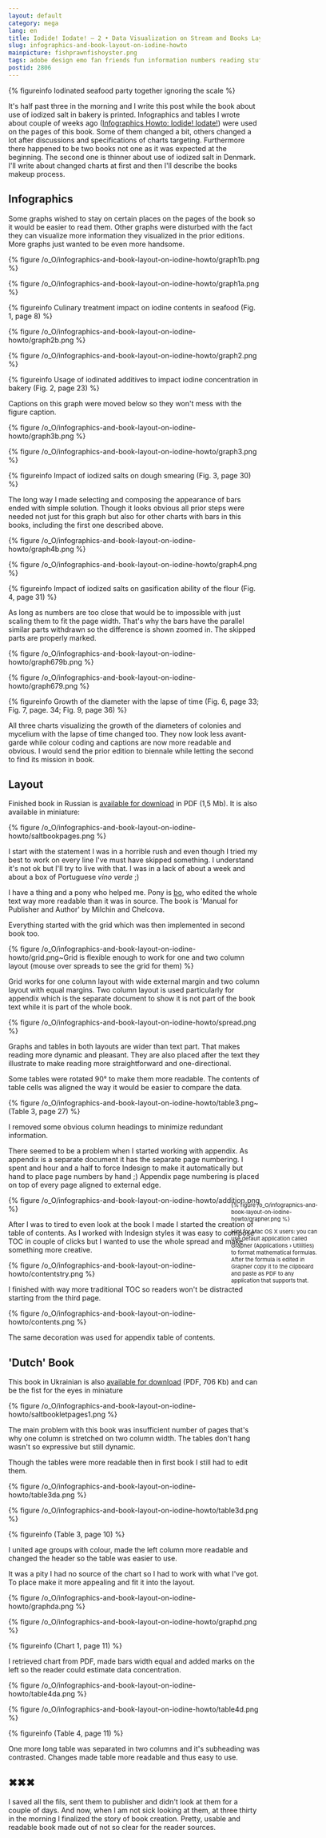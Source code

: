 ```yaml
---
layout: default
category: mega
lang: en
title: Iodide! Iodate! — 2 • Data Visualization on Stream and Books Layout Eplained
slug: infographics-and-book-layout-on-iodine-howto
mainpicture: fishprawnfishoyster.png
tags: adobe design emo fan friends fun information numbers reading stuff unicef 
postid: 2806
---
```




{% figureinfo Iodinated seafood party together ignoring the scale %}


It's half past three in the morning and I write this post while the book about use of iodized salt in bakery is printed. Infographics and tables I wrote about couple of weeks ago  (<a href="/mega/2011/infographics-on-iodine-howto/">Infographics Howto: Iodide! Iodate!</a>) were used on the pages of this book. Some of them changed a bit, others changed a lot after discussions and specifications of charts targeting. Furthermore there happened to be two books not one as it was expected at the beginning. The second one is thinner about use of iodized salt in Denmark. I'll write about changed charts at first and then I'll describe the books makeup process.<!--more-->


## Infographics

Some graphs wished to stay on certain places on the pages of the book so it would be easier to read them. Other graphs were disturbed with the fact they can visualize more information they visualized in the prior editions. More graphs just wanted to be even more handsome.
<div class="showhide buttonsetena showhide-new">
<div class="visible">

{% figure /o_O/infographics-and-book-layout-on-iodine-howto/graph1b.png %}

</div>
<div class="hidden">

{% figure /o_O/infographics-and-book-layout-on-iodine-howto/graph1a.png %}

</div>
</div>


{% figureinfo Culinary treatment impact on iodine contents in seafood (Fig. 1, page 8) %}



<div class="showhide buttonsetena showhide-new">
<div class="visible">

{% figure /o_O/infographics-and-book-layout-on-iodine-howto/graph2b.png %}

</div>
<div class="hidden">

{% figure /o_O/infographics-and-book-layout-on-iodine-howto/graph2.png %}

</div>
</div>


{% figureinfo Usage of iodinated additives to impact iodine concentration in bakery (Fig. 2, page 23) %}


Captions on this graph were moved below so they won't mess with the figure caption.
<div class="showhide buttonsetena showhide-new">
<div class="visible">

{% figure /o_O/infographics-and-book-layout-on-iodine-howto/graph3b.png %}

</div>
<div class="hidden">

{% figure /o_O/infographics-and-book-layout-on-iodine-howto/graph3.png %}

</div>
</div>


{% figureinfo Impact of iodized salts on dough smearing (Fig. 3, page 30) %}


The long way I made selecting and composing the appearance of bars ended with simple solution. Though it looks obvious all prior steps were needed not just for this graph but also for other charts with bars in this books, including the first one described above.
<div class="showhide buttonsetena showhide-new">
<div class="visible">

{% figure /o_O/infographics-and-book-layout-on-iodine-howto/graph4b.png %}

</div>
<div class="hidden">

{% figure /o_O/infographics-and-book-layout-on-iodine-howto/graph4.png %}

</div>
</div>


{% figureinfo Impact of iodized salts on gasification ability of the flour (Fig. 4, page 31) %}


As long as numbers are too close that would be to impossible with just scaling them to fit the page width. That's why the bars have the parallel similar parts withdrawn so the difference is shown zoomed in. The skipped parts are properly marked.
<div class="showhide buttonsetena showhide-new">
<div class="visible">

{% figure /o_O/infographics-and-book-layout-on-iodine-howto/graph679b.png %}

</div>
<div class="hidden">

{% figure /o_O/infographics-and-book-layout-on-iodine-howto/graph679.png %}

</div>
</div>


{% figureinfo Growth of the diameter with the lapse of time (Fig. 6, page 33; Fig. 7, page. 34; Fig. 9, page 36) %}


All three charts visualizing the growth of the diameters of colonies and mycelium with the lapse of time changed too. They now look less avant-garde while colour coding and captions are now more readable and obvious. I would send the prior edition to biennale while letting the second to find its mission in book.


## Layout

Finished book in Russian is <a href="http://genn.org/junk/unicef/saltbook.pdf">available for download</a> in PDF (1,5 Mb). It is also available in miniature:



{% figure /o_O/infographics-and-book-layout-on-iodine-howto/saltbookpages.png %}



I start with the statement I was in a horrible rush and even though I tried my best to work on every line I've must have skipped something. I understand it's not ok but I'll try to live with that. I was in a lack of about a week and about a box of Portuguese <em>vino verde</em> ;)

I have a thing and a pony who helped me. Pony is  <a href="http://deinde.livejournal.com/">bo</a>, who edited the whole text way more readable than it was in source. The book is 'Manual for Publisher and Author' by Milchin and Chelcova.

Everything started with the grid which was then implemented in second book too.



{% figure /o_O/infographics-and-book-layout-on-iodine-howto/grid.png~Grid is flexible enough to work for one and two column layout (mouse over spreads to see the grid for them) %}


Grid works for one column layout with wide external margin and two column layout with equal margins. Two column layout is used particularly for appendix which is the separate document to show it is not part of the book text while it is part of the whole book.

<div class="gridover"></div>


{% figure /o_O/infographics-and-book-layout-on-iodine-howto/spread.png %}



Graphs and tables in both layouts are wider than text part. That makes reading more dynamic and pleasant. They are also placed after the text they illustrate to make reading more straightforward and one-directional.

Some tables were rotated 90° to make them more readable. The contents of table cells was aligned the way it would be easier to compare the data.



{% figure /o_O/infographics-and-book-layout-on-iodine-howto/table3.png~(Table 3, page 27) %}


I removed some obvious column headings to minimize redundant information.

There seemed to be a problem when I started working with appendix. As appendix is a separate document it has the separate page numbering. I spent and hour and a half to force Indesign to make it automatically but hand to place page numbers by hand ;) Appendix page numbering is placed on top of every page aligned to external edge.
<div class="gridover"></div>
<div style="left: 674px; position: absolute; display: inline-block; width: 176px;"><span style="font-size: 11px;">

{% figure /o_O/infographics-and-book-layout-on-iodine-howto/grapher.png %}


Hint for Mac OS X users: you can use default application called Grapher (Applications › Utilities) to format mathematical formulas. After the formula is edited in Grapher copy it to the clipboard and paste as PDF to any application that supports that.</span></div>


{% figure /o_O/infographics-and-book-layout-on-iodine-howto/addition.png %}



After I was to tired to even look at the book I made I started the creation of table of contents. As I worked with Indesign styles it was easy to compose TOC in couple of clicks but I wanted to use the whole spread and make something more creative.



{% figure /o_O/infographics-and-book-layout-on-iodine-howto/contentstry.png %}



I finished with way more traditional TOC so readers won't be distracted starting from the third page.

<div class="gridover"></div>


{% figure /o_O/infographics-and-book-layout-on-iodine-howto/contents.png %}



The same decoration was used for appendix table of contents.


## 'Dutch' Book

This book in Ukrainian is also <a href="http://genn.org/junk/unicef/saltbooklet.pdf">available for download</a> (PDF, 706 Kb) and can be the fist for the eyes in miniature



{% figure /o_O/infographics-and-book-layout-on-iodine-howto/saltbookletpages1.png %}



The main problem with this book was insufficient number of pages that's why one column is stretched on two column width. The tables don't hang wasn't so expressive but still dynamic.

Though the tables were more readable then in first book I still had to edit them.
<div class="showhide  buttonseten showhide-new">
<div class="visible">

{% figure /o_O/infographics-and-book-layout-on-iodine-howto/table3da.png %}

</div>
<div class="hidden">

{% figure /o_O/infographics-and-book-layout-on-iodine-howto/table3d.png %}

</div>
</div>


{% figureinfo (Table 3, page 10) %}


I united age groups with colour, made the left column more readable and changed the header so the table  was easier to use.

It was a pity I had no source of the chart so I had to work with what I've got. To place make it more appealing and fit it into the layout.
<div class="showhide  buttonseten showhide-new">
<div class="visible">

{% figure /o_O/infographics-and-book-layout-on-iodine-howto/graphda.png %}

</div>
<div class="hidden">

{% figure /o_O/infographics-and-book-layout-on-iodine-howto/graphd.png %}

</div>
</div>


{% figureinfo (Chart 1, page 11) %}


I retrieved chart from PDF, made bars width equal and added marks on the left so the reader could estimate data concentration.
<div class="showhide  buttonseten showhide-new">
<div class="visible">

{% figure /o_O/infographics-and-book-layout-on-iodine-howto/table4da.png %}

</div>
<div class="hidden">

{% figure /o_O/infographics-and-book-layout-on-iodine-howto/table4d.png %}

</div>
</div>


{% figureinfo (Table 4, page 11) %}


One more long table was separated in two columns and it's subheading was contrasted. Changes made table more readable and thus easy to use.


## ✖✖✖

I saved all the fils, sent them to publisher and didn't look at them for a couple of days. And now, when I am not sick looking at them, at three thirty in the morning I finalized the story of book creation. Pretty, usable and readable book made out of not so clear for the reader sources.
